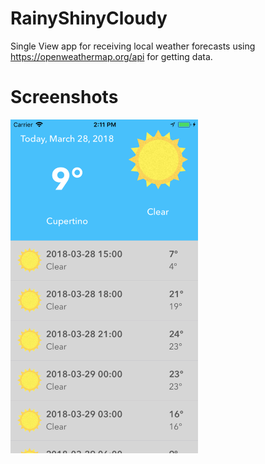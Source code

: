 # RainyShinyCloudy

Single View app for receiving local weather forecasts using https://openweathermap.org/api for getting data.

# Screenshots

<p align="left">
  <img src="images/screenshot1.png" width="300">
</p>
